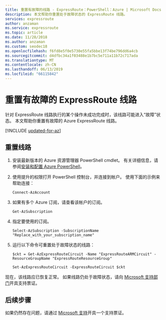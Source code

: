 ```yaml
---
title: 重置有故障的线路 - ExpressRoute：PowerShell：Azure | Microsoft Docs
description: 本文帮助你重置处于故障状态的 ExpressRoute 线路。
services: expressroute
author: anzaman
ms.service: expressroute
ms.topic: article
ms.date: 11/28/2018
ms.author: anzaman
ms.custom: seodec18
ms.openlocfilehash: f6fd8e5f0e5730e55fa5bbe13f74be796dd6a4cb
ms.sourcegitcommit: d4dfbc34a1f03488e1b7bc5e711a11b72c717ada
ms.translationtype: MT
ms.contentlocale: zh-CN
ms.lasthandoff: 06/13/2019
ms.locfileid: "66115842"
---
```

# <a name="reset-a-failed-expressroute-circuit"></a>重置有故障的 ExpressRoute 线路

针对 ExpressRoute 线路执行的某个操作未成功完成时，该线路可能进入“故障”状态。 本文帮助你重置有故障的 Azure ExpressRoute 线路。

[!INCLUDE [updated-for-az](../../includes/updated-for-az.md)]

## <a name="reset-a-circuit"></a>重置线路

1. 安装最新版本的 Azure 资源管理器 PowerShell cmdlet。 有关详细信息，请参阅[安装和配置 Azure PowerShell](/powershell/azure/install-az-ps)。

2. 使用提升的权限打开 PowerShell 控制台，并连接到帐户。 使用下面的示例来帮助连接：

   ```azurepowershell-interactive
   Connect-AzAccount
   ```
3. 如果有多个 Azure 订阅，请查看该帐户的订阅。

   ```azurepowershell-interactive
   Get-AzSubscription
   ```
4. 指定要使用的订阅。

   ```azurepowershell-interactive
   Select-AzSubscription -SubscriptionName "Replace_with_your_subscription_name"
   ```
5. 运行以下命令可重置处于故障状态的线路：

   ```azurepowershell-interactive
   $ckt = Get-AzExpressRouteCircuit -Name "ExpressRouteARMCircuit" -ResourceGroupName "ExpressRouteResourceGroup"

   Set-AzExpressRouteCircuit -ExpressRouteCircuit $ckt
   ```

现在，该线路应已恢复正常。 如果线路仍处于故障状态，请向 [Microsoft 支持部门](https://portal.azure.com/?#blade/Microsoft_Azure_Support/HelpAndSupportBlade)开具支持票证。

## <a name="next-steps"></a>后续步骤

如果仍然存在问题，请通过 [Microsoft 支持](https://portal.azure.com/?#blade/Microsoft_Azure_Support/HelpAndSupportBlade)开具一个支持票证。
